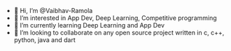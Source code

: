 - 👋 Hi, I’m @Vaibhav-Ramola
- 👀 I’m interested in App Dev, Deep Learning, Competitive programming
- 🌱 I’m currently learning Deep Learning and App Dev
- 💞️ I’m looking to collaborate on any open source project written in c, c++, python, java and dart


<!---
Vaibhav-Ramola/Vaibhav-Ramola is a ✨ special ✨ repository because its `README.md` (this file) appears on your GitHub profile.
You can click the Preview link to take a look at your changes.
--->
